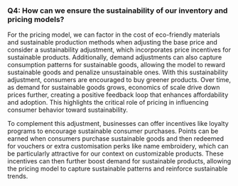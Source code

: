 ### Q4: How can we ensure the sustainability of our inventory and pricing models?

For the pricing model, we can factor in the cost of eco-friendly materials and sustainable production methods when
adjusting the base price and consider a sustainability adjustment, which incorporates price incentives for sustainable
products. Additionally, demand adjustments can also capture consumption patterns for sustainable goods, allowing the
model to reward sustainable goods and penalize unsustainable ones. With this sustainability adjustment, consumers are
encouraged to buy greener products. Over time, as demand for sustainable goods grows, economics of scale drive down
prices further, creating a positive feedback loop that enhances affordability and adoption. This highlights the critical
role of pricing in influencing consumer behavior toward sustainability.

To complement this adjustment, businesses can offer incentives like loyalty programs to encourage sustainable consumer
purchases. Points can be earned when consumers purchase sustainable goods and then redeemed for vouchers or extra
customisation perks like name embroidery, which can be particularly attractive for our context on customizable products.
These incentives can then further boost demand for sustainable products, allowing the pricing model to capture
sustainable patterns and reinforce sustainable trends. 
